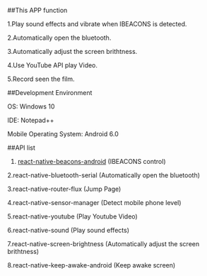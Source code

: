##This APP function

 1.Play sound effects and vibrate when IBEACONS is detected.
 
 2.Automatically open the bluetooth.
 
 3.Automatically adjust the screen brithtness.
 
 4.Use YouTube API play Video.
 
 5.Record seen the film.
 
##Development Environment

 OS: Windows 10
 
 IDE: Notepad++
 
 Mobile Operating System: Android 6.0
 
##API list
 1. [react-native-beacons-android](https://github.com/mmazzarolo/react-native-beacons-android) (IBEACONS control)
 
 2.react-native-bluetooth-serial (Automatically open the bluetooth)
 
 3.react-native-router-flux (Jump Page)
 
 4.react-native-sensor-manager (Detect mobile phone level)
 
 5.react-native-youtube (Play Youtube Video)
 
 6.react-native-sound (Play sound effects)
 
 7.react-native-screen-brightness (Automatically adjust the screen brithtness)
 
 8.react-native-keep-awake-android (Keep awake screen)